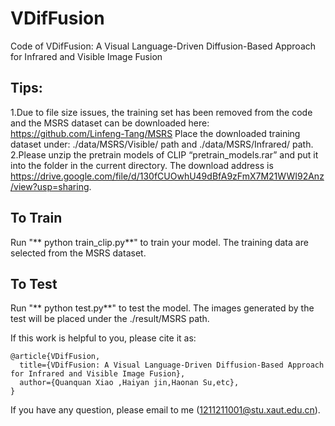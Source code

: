 # VDifFusion
Code of VDifFusion: A Visual Language-Driven Diffusion-Based Approach for Infrared and Visible Image Fusion

## Tips:<br>
1.Due to file size issues, the training set has been removed from the code and the MSRS dataset can be downloaded here: https://github.com/Linfeng-Tang/MSRS
Place the downloaded training dataset under: ./data/MSRS/Visible/ path and ./data/MSRS/Infrared/ path.
2.Please unzip the pretrain models of CLIP “pretrain_models.rar” and put it into the folder in the current directory. The download address is https://drive.google.com/file/d/130fCUOwhU49dBfA9zFmX7M21WWI92Anz/view?usp=sharing.



## To Train
Run "** python train_clip.py**" to train your model.
The training data are selected from the MSRS dataset. 

## To Test
Run "** python test.py**" to test the model.
The images generated by the test will be placed under the ./result/MSRS path.

If this work is helpful to you, please cite it as:
```
@article{VDifFusion,
  title={VDifFusion: A Visual Language-Driven Diffusion-Based Approach for Infrared and Visible Image Fusion},
  author={Quanquan Xiao ,Haiyan jin,Haonan Su,etc},
}
```
If you have any question, please email to me (1211211001@stu.xaut.edu.cn).
